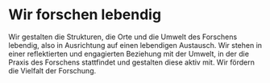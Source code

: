 <!---
   NAME - The NAME of this project is:
ethos

  FILE - The FILENAME of the current file is:
/v3a1.md

  CREATION - This project was CREATED on:
2017-01-28-16:15:00 UTC

  MODIFICATION - This project was last MODIFIED on:
2017-01-28-16:15:00 UTC

  VERSION - The current VERSION of this project is:
<git-commit-hash>-2017-01-28-16:15:00 UTC

  CREATOR(S) - This project was CREATED by:
Michael Czechowski, Martin Maga

  CONTACT - You can CONTACT the creator(s) or developer(s) of this project at:
E-Mail: mail@martinmaga.de

  COPYRIGHT - The COPYRIGHT holder of this project is:
COPYRIGHT (c) 2016 Martin Maga

  LICENSE - This project is LICENSED under the following license:
Martin Maga 2016 CC BY-SA 4.0 https://creativecommons.org

  SUBFILE – This is a SUBFILE! For more INFORMATION on this project go to:
/README.md+
--->

# Wir forschen lebendig

Wir gestalten die Strukturen, die Orte und die Umwelt des Forschens lebendig, also in Ausrichtung auf einen lebendigen Austausch.
Wir stehen in einer reflektierten und engagierten Beziehung mit der Umwelt, in der die Praxis des Forschens stattfindet und gestalten diese aktiv mit.
Wir fördern die Vielfalt der Forschung.
